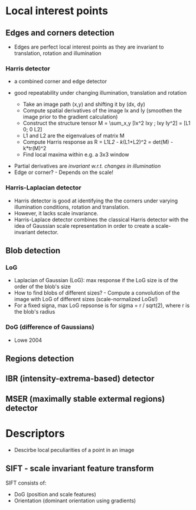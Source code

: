 # Local interest points

## Edges and corners detection

* Edges are perfect local interest points as they are invariant to translation, rotation and illumination

### **Harris detector** 
- a combined corner and edge detector   
- good repeatability under changing illumination, translation and rotation

    - Take an image path (x,y) and shifting it by (dx, dy)
    - Compute spatial derivatives of the image Ix and Iy (smoothen the image prior to the gradient calculation)
    - Construct the structure tensor M = \sum_x,y [Ix^2 Ixy ; Ixy Iy^2] = [L1 0; 0 L2]
    - L1 and L2 are the eigenvalues of matrix M
    - Compute Harris response as R = L1*L2 - k*(L1+L2)^2 = det(M) - k*tr(M)^2
    - Find local maxima within e.g. a 3x3 window
    
* Partial derivatives are *invariant w.r.t. changes in illumination*
* Edge or corner? - Depends on the scale! 


### Harris-Laplacian detector
* Harris detector is good at identifying the the corners under varying illumination conditions, rotation and translation. 
* However, it lacks scale invariance. 
* Harris-Laplace detector combines the classical Harris detector with the idea of Gaussian scale representation in order to create a scale-invariant detector. 



## Blob detection

### LoG
* Laplacian of Gaussian (LoG): max response if the LoG size is of the order of the blob's size
* How to find blobs of different sizes? - Compute a convolution of the image with LoG of different sizes (scale-normalized LoGs!) 
* For a fixed signa, max LoG repsonse is for sigma = r / sqrt(2), where r is the blob's radius

### DoG (difference of Gaussians)
* Lowe 2004

## Regions detection
## IBR (intensity-extrema-based) detector
## MSER (maximally stable extermal regions) detector



# Descriptors

* Descirbe local peculiarities of a point in an image

## SIFT - scale invariant feature transform
SIFT consists of:
 - DoG (position and scale features)
 - Orientation (dominant orientation using gradients)
 
